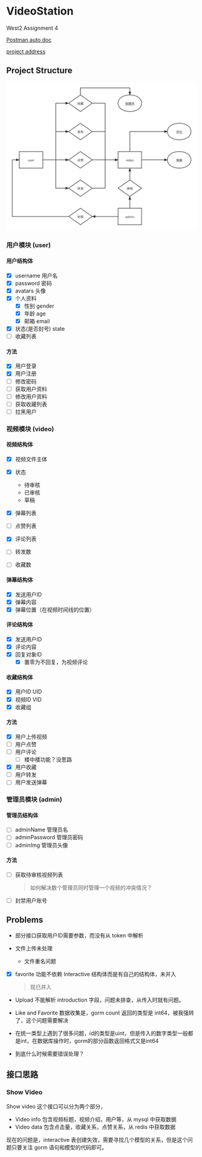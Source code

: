 # VideoStation

West2 Assignment 4

[Postman auto doc](https://documenter.getpostman.com/view/16949749/UVsHS7Cv#intro)

[project address](https://github.com/Anxiu0101/VideoStation)

## Project Structure

![VideoStation](README.assets/VideoStation.svg)

### 用户模块 (user)

#### 用户结构体



- [x] username 用户名
- [x] password 密码
- [x] avatars 头像
- [x] 个人资料
    - [x] 性别 gender
    - [x] 年龄 age
    - [x] 邮箱 email
- [x] 状态(是否封号) state
- [ ] 收藏列表

#### 方法

- [x] 用户登录
- [x] 用户注册
- [ ] 修改密码
- [ ] 获取用户资料
- [ ] 修改用户资料
- [ ] 获取收藏列表
- [ ] 拉黑用户

### 视频模块 (video)

#### 视频结构体

- [x] 视频文件主体

- [x] 状态
    - 待审核
    - 已审核
    - 草稿
- [x] 弹幕列表
- [ ] 点赞列表
- [x] 评论列表
- [ ] 转发数
- [ ] 收藏数

#### 弹幕结构体

- [x] 发送用户ID
- [x] 弹幕内容
- [x] 弹幕位置（在视频时间线的位置）

#### 评论结构体

- [x] 发送用户ID
- [x] 评论内容
- [x] 回复对象ID
    - [x] 置零为不回复，为视频评论

#### 收藏结构体

- [x] 用户ID UID
- [x] 视频ID VID
- [x] 收藏组

#### 方法

- [x] 用户上传视频
- [ ] 用户点赞
- [ ] 用户评论
    - [ ] 楼中楼功能？没思路
- [x] 用户收藏
- [ ] 用户转发
- [ ] 用户发送弹幕

### 管理员模块 (admin)

#### 管理员结构体

- [ ] adminName 管理员名
- [ ] adminPassword 管理员密码
- [ ] adminImg 管理员头像

#### 方法

- [ ] 获取待审核视频列表

  > 如何解决数个管理员同时管理一个视频的冲突情况？

- [ ] 封禁用户账号


## Problems

- 部分接口获取用户ID需要参数，而没有从 token 中解析

- 文件上传未处理
    - 文件重名问题 
    
- [x] favorite 功能不依赖 Interactive 结构体而是有自己的结构体，未并入

    > 现已并入

- Upload 不能解析 introduction 字段，问题未排查，从传入时就有问题。

- Like and Favorite 数据收集是，gorm count 返回的类型是 int64，被我强转了，这个问题需要解决

- 在统一类型上遇到了很多问题，id的类型是uint，但是传入的数字类型一般都是int，在数据库操作时，gorm的部分函数返回格式又是int64

- 到底什么时候需要错误处理？



## 接口思路

### Show Video

Show video 这个接口可以分为两个部分，

- Video info 包含视频标题，视频介绍，用户等，从 mysql 中获取数据
- Video data 包含点击量，收藏关系，点赞关系，从 redis 中获取数据

现在的问题是，interactive 表创建失效，需要寻找几个模型的关系，但是这个问题只要关注 gorm 语句和模型的代码即可。



